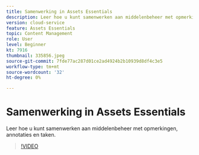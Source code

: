 ```yaml
---
title: Samenwerking in Assets Essentials
description: Leer hoe u kunt samenwerken aan middelenbeheer met opmerkingen, annotaties en taken.
version: cloud-service
feature: Assets Essentials
topic: Content Management
role: User
level: Beginner
kt: 7916
thumbnail: 335856.jpeg
source-git-commit: 7fde77ac287d01ce2ad4924b2b10939d8df4c3e5
workflow-type: tm+mt
source-wordcount: '32'
ht-degree: 0%

---
```


# Samenwerking in Assets Essentials

Leer hoe u kunt samenwerken aan middelenbeheer met opmerkingen, annotaties en taken.

>[!VIDEO](https://video.tv.adobe.com/v/335856/?quality=12&learn=on)
